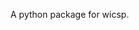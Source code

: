 <!--
 * @Author: wicsp wicspa@gmail.com
 * @Date: 2024-06-05 13:44:52
 * @LastEditors: wicsp wicspa@gmail.com
 * @LastEditTime: 2024-06-05 13:48:21
 * @FilePath: /wicspy/README.md
 * @Description: 
 * 
 * Copyright (c) 2024 by wicsp, All Rights Reserved. 
-->
A python package for wicsp.